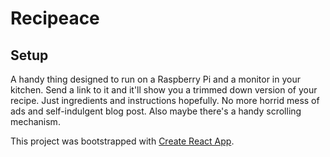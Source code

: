 # Recipeace

## Setup

A handy thing designed to run on a Raspberry Pi and a monitor in your kitchen. Send a link to it and it'll show you a trimmed down version of your recipe. Just ingredients and instructions hopefully. No more horrid mess of ads and self-indulgent blog post. Also maybe there's a handy scrolling mechanism.

This project was bootstrapped with [Create React App](https://github.com/facebook/create-react-app).
